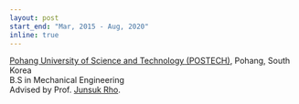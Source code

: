 ```yaml
---
layout: post
start_end: "Mar, 2015 - Aug, 2020"
inline: true
---
```


[Pohang University of Science and Technology (POSTECH)](https://www.postech.ac.kr), Pohang, South Korea \
B.S in Mechanical Engineering \
Advised by Prof. [Junsuk Rho](http://me.postech.ac.kr/page/professor07).
